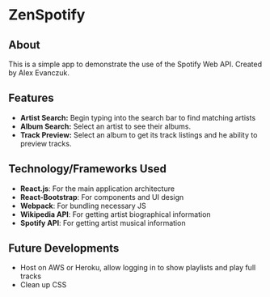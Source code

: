 # ZenSpotify

## About
This is a simple app to demonstrate the use of the Spotify Web API.
Created by Alex Evanczuk.

## Features
* **Artist Search:** Begin typing into the search bar to find matching artists
* **Album Search:** Select an artist to see their albums.
* **Track Preview:** Select an album to get its track listings and he ability to preview tracks.

## Technology/Frameworks Used
* **React.js**: For the main application architecture
* **React-Bootstrap**: For components and UI design
* **Webpack**: For bundling necessary JS
* **Wikipedia API**: For getting artist biographical information
* **Spotify API**: For getting artist musical information


## Future Developments
* Host on AWS or Heroku, allow logging in to show playlists and play full tracks
* Clean up CSS